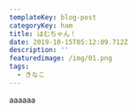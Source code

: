 ```yaml
---
templateKey: blog-post
categoryKey: ham
title: はむちゃん！
date: 2019-10-15T05:12:09.712Z
description: ''
featuredimage: /img/01.png
tags:
  - きなこ
---
```

aaaaaa
